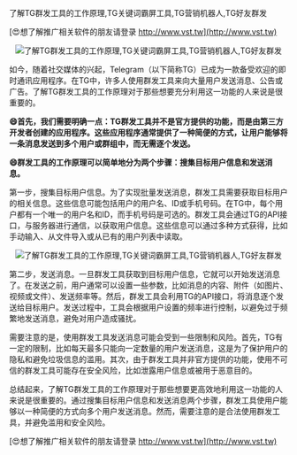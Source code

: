 了解TG群发工具的工作原理,TG关键词霸屏工具,TG营销机器人,TG好友群发

[😍想了解推广相关软件的朋友请登录 http://www.vst.tw](http://www.vst.tw)

 <center><img src="https://vst.tw/MP4/tuiguang/png/6.png" alt="了解TG群发工具的工作原理,TG关键词霸屏工具,TG营销机器人,TG好友群发"></center>

如今，随着社交媒体的兴起，Telegram（以下简称TG）已成为一款备受欢迎的即时通讯应用程序。在TG中，许多人使用群发工具来向大量用户发送消息、公告或广告。了解TG群发工具的工作原理对于那些想要充分利用这一功能的人来说是很重要的。

**😄首先，我们需要明确一点：TG群发工具并不是官方提供的功能，而是由第三方开发者创建的应用程序。这些应用程序通常提供了一种简便的方式，让用户能够将一条消息发送到多个用户或群组中，而无需逐个发送。**

**😄群发工具的工作原理可以简单地分为两个步骤：搜集目标用户信息和发送消息。**

第一步，搜集目标用户信息。为了实现批量发送消息，群发工具需要获取目标用户的相关信息。这些信息可能包括用户的用户名、ID或手机号码。在TG中，每个用户都有一个唯一的用户名和ID，而手机号码是可选的。群发工具会通过TG的API接口，与服务器进行通信，以获取用户信息。这些信息可以通过多种方式获得，比如手动输入、从文件导入或从已有的用户列表中读取。

 <center><img src="https://vst.tw/MP4/tuiguang/png/0.png" alt="了解TG群发工具的工作原理,TG关键词霸屏工具,TG营销机器人,TG好友群发"></center>

第二步，发送消息。一旦群发工具获取到目标用户信息，它就可以开始发送消息了。在发送之前，用户通常可以设置一些参数，比如消息的内容、附件（如图片、视频或文件）、发送频率等。然后，群发工具会利用TG的API接口，将消息逐个发送给目标用户。发送过程中，工具会根据用户设置的频率进行控制，以避免过于频繁地发送消息，避免对用户造成骚扰。

需要注意的是，使用群发工具发送消息可能会受到一些限制和风险。首先，TG有一定的限制，比如每天最多只能向一定数量的用户发送消息，这是为了保护用户的隐私和避免垃圾信息的滥用。其次，由于群发工具并非官方提供的功能，使用不可信的群发工具可能存在安全风险，比如泄露用户信息或被用于恶意目的。

总结起来，了解TG群发工具的工作原理对于那些想要更高效地利用这一功能的人来说是很重要的。通过搜集目标用户信息和发送消息两个步骤，群发工具使用户能够以一种简便的方式向多个用户发送消息。然而，需要注意的是合法使用群发工具，并避免滥用和安全风险。

[😍想了解推广相关软件的朋友请登录 http://www.vst.tw](http://www.vst.tw)



